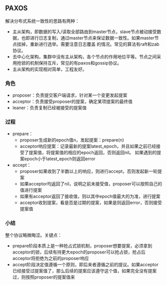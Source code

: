 ## PAXOS
解决分布式系统一致性的思路有两种：
- 主从架构，即数据的写入/读取全部路由到master节点，slave节点被动接受数据，也即进行日志复制，通过master节点来保证数据一致性。如果master节点挂掉，重新进行选举。需要注意日志覆盖
  的情况。常见的算法有raft和zab协议。
- 去中心化架构，集群中没有主从架构，各个节点的作用地位平等。节点之间采用抢锁的机制保持互斥，常见的有paxos和gossip协议。
- 主从架构的实现相对简单，工程友好。

### 角色
- proposer：负责提交客户端请求，针对某一个变更发起提案
- acceptor：负责接受proposer的提案，确定某项提案的最终值
- leaner：负责复制已经被接受的提案值

### 过程
- prepare：
  - proposer生成新的epoch值n，发起提案：prepare(n)
  - acceptor响应提案：记录最新的提案latest_epoch，并且如果之前已经接受了提案值，将提案值的相应的epoch返回，否则返回nil。 如果遇到的提案epoch小于latest_epoch则返回error
- accept：
  - proposer如果收到了半数以上的响应，则进行accept，否则发起新一轮提案
  - 如果acceptor均返回了nil，说明之前未接受值，proposer可以按照自己的值进行提案
  - 如果有acceptor返回了接收值，则以其中epoch值最大的为准，进行提案
  - acceptor收到提案，看是否是过期的提案，如果是则返回error，否则接受提案值

### 小结
整个协议略微晦涩。关键点：
- prepare阶段本质上是一种抢占式锁机制，proposer想要提案，必须拿到acceptor的锁，后续有持更大epoch的proposer可以抢占锁，抢占后acceptor将拒绝为之前的proposer响应
- accept阶段决定值遵循一个原则，即后来者遵循之前的提议。如果acceptor已经接受过提案值了，那么后续的提案应该遵守这个值，如果完全没有提案过，则按照proposer的提案值来
